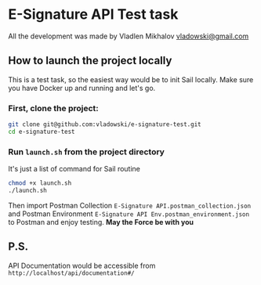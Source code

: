 # E-Signature API Test task

All the development was made by Vladlen Mikhalov [vladowski@gmail.com](mailto://vladowski@gmail.com)

## How to launch the project locally
This is a test task, so the easiest way would be to init Sail locally. 
Make sure you have Docker up and running and let's go.

### First, clone the project:
```bash
git clone git@github.com:vladowski/e-signature-test.git
cd e-signature-test
```

### Run `launch.sh` from the project directory
It's just a list of command for Sail routine
```bash
chmod +x launch.sh
./launch.sh
```

Then import Postman Collection `E-Signature API.postman_collection.json` and Postman Environment `E-Signature API Env.postman_environment.json` to Postman and enjoy testing. **May the Force be with you** 

## P.S.
API Documentation would be accessible from `http://localhost/api/documentation#/`

